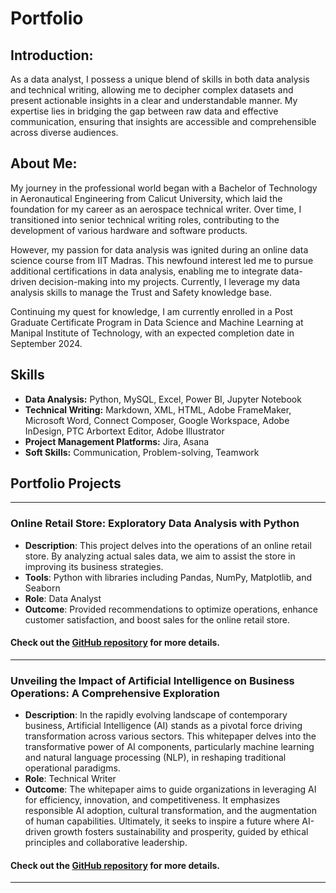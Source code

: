 # Portfolio

## Introduction:
As a data analyst, I possess a unique blend of skills in both data analysis and technical writing, allowing me to decipher complex datasets and present actionable insights in a clear and understandable manner. My expertise lies in bridging the gap between raw data and effective communication, ensuring that insights are accessible and comprehensible across diverse audiences.

## About Me:
My journey in the professional world began with a Bachelor of Technology in Aeronautical Engineering from Calicut University, which laid the foundation for my career as an aerospace technical writer. Over time, I transitioned into senior technical writing roles, contributing to the development of various hardware and software products.

However, my passion for data analysis was ignited during an online data science course from IIT Madras. This newfound interest led me to pursue additional certifications in data analysis, enabling me to integrate data-driven decision-making into my projects. Currently, I leverage my data analysis skills to manage the Trust and Safety knowledge base.

Continuing my quest for knowledge, I am currently enrolled in a Post Graduate Certificate Program in Data Science and Machine Learning at Manipal Institute of Technology, with an expected completion date in September 2024.

## Skills

- **Data Analysis:** Python, MySQL, Excel, Power BI, Jupyter Notebook
- **Technical Writing:** Markdown, XML, HTML, Adobe FrameMaker, Microsoft Word, Connect Composer, Google Workspace, Adobe InDesign, PTC Arbortext Editor, Adobe Illustrator
- **Project Management Platforms:** Jira, Asana
- **Soft Skills:** Communication, Problem-solving, Teamwork

## Portfolio Projects
---

### Online Retail Store: Exploratory Data Analysis with Python
- **Description**: This project delves into the operations of an online retail store. By analyzing actual sales data, we aim to assist the store in improving its business strategies.
- **Tools**: Python with libraries including Pandas, NumPy, Matplotlib, and Seaborn
- **Role**: Data Analyst
- **Outcome**: Provided recommendations to optimize operations, enhance customer satisfaction, and boost sales for the online retail store.

#### Check out the <a href="https://github.com/Midhunkalavara/Online-Retail-Store" target="_blank">GitHub repository</a> for more details.

---
### Unveiling the Impact of Artificial Intelligence on Business Operations: A Comprehensive Exploration
- **Description**: In the rapidly evolving landscape of contemporary business, Artificial Intelligence (AI) stands as a pivotal force driving transformation across various sectors. This whitepaper delves into the transformative power of AI components, particularly machine learning and natural language processing (NLP), in reshaping traditional operational paradigms.
- **Role**: Technical Writer
- **Outcome**: The whitepaper aims to guide organizations in leveraging AI for efficiency, innovation, and competitiveness. It emphasizes responsible AI adoption, cultural transformation, and the augmentation of human capabilities. Ultimately, it seeks to inspire a future where AI-driven growth fosters sustainability and prosperity, guided by ethical principles and collaborative leadership.

#### Check out the <a href="https://github.com/Midhunkalavara/The-Impact-of-Artificial-Intelligence-on-Business-Processes" target="_blank">GitHub repository</a> for more details.

---

